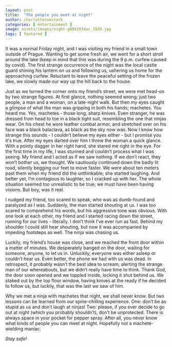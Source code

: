 ```yaml
---
layout: post
title:  "The people you meet at night"
author: charlottecomstock
categories: [ entertainment ]
image: assets/images/night-g8991034ac_1920.jpg
tags: [ featured ]
---
```

 
It was a normal Friday night, and I was visiting my friend in a small town outside of Prague. Wanting to get some fresh air, we went for a short stroll around the lake (keep in mind that this was during the 9 p.m. curfew caused by covid).  The first strange occurrence of the night was the local castle guard shining his lantern on us and following us, ushering us home for the approaching curfew. Reluctant to leave the peaceful setting of the frozen lake, we slowly made our way up the hill back to the house. 
 
Just as we turned the corner onto my friend’s street, we were met head-on by two strange figures. At first glance, nothing seemed wrong; just two people, a man and a woman, on a late-night walk. But then my eyes caught a glimpse of what the man was gripping in both his hands; machetes. You heard me. Yes, machetes - those long, sharp knives. Even stranger, he was dressed from head to toe in a black tight suit, resembling the one that ninjas wear. On his chest he wore leather combat armor, and stretched over on his face was a black balaclava, as black as the sky now was.  Now I know how strange this sounds - I couldn’t believe my eyes either - but I promise you it's true. After my eyes darted over him I threw the woman a quick glance. With a pointy dagger in her right hand, she stared me right in the eye. For the first time in my life, I was stunned and couldn’t process what I was seeing.  My friend and I acted as if we saw nothing. If we don’t react, they won’t bother us, we thought. We cautiously continued down the badly lit road, silently begging our feet to move faster. We were about ten meters past them when my friend did the unthinkable; she started laughing. And better yet, I’m contagious to laughter, so I cracked up with her. The whole situation seemed too unrealistic to be true; we must have been having visions. But boy, was it real. 

I nudged my friend, too scared to speak, who was as dumb-found and paralyzed as I was. Suddenly, the man started shouting at us. I was too scared to comprehend his words, but his aggressive tone was obvious. With one look at each other, my friend and I started racing down the street, running for our lives - literally. I don’t think I’ve ever run as fast. Behind my shoulder I could still hear shouting, but now it was accompanied by impeding footsteps as well. The ninja was chasing us. 

Luckily, my friend’s house was close, and we reached the front door within a matter of minutes. We desperately banged on the door, wailing for someone, anyone, to let us in. Unluckily, everyone was either asleep or couldn’t hear us. Even better, the phone we had with us was dead. In retrospect, it probably wasn’t the best idea to scream, alerting the strange man of our whereabouts, but we didn’t really have time to think. Thank God, the door soon opened and we toppled inside, locking it shut behind us. We staked out by the top floor window, having knives at the ready if he decided to follow us, but luckily, that was the last we saw of him.

Why we met a ninja with machetes that night, we shall never know. But two lessons can be learned from our spine-chilling experience. One: don’t be as stupid as us and don’t laugh at ninjas! Two: please, if you ever decide to go out at night (which you probably shouldn’t), don’t be unprotected. There is always space in your pocket for pepper spray. After all, you never know what kinds of people you can meet at night. Hopefully not a machete-wielding maniac. 

*Stay safe!*


